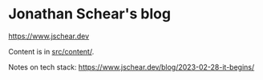 # Jonathan Schear's blog

https://www.jschear.dev

Content is in [src/content/](src/content/).

Notes on tech stack: https://www.jschear.dev/blog/2023-02-28-it-begins/
